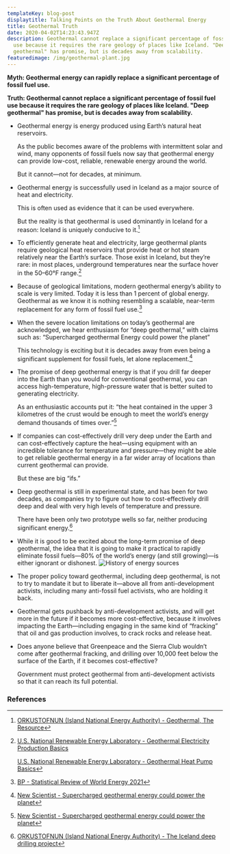 ```yaml
---
templateKey: blog-post
displaytitle: Talking Points on the Truth About Geothermal Energy
title: Geothermal Truth
date: 2020-04-02T14:23:43.947Z
description: Geothermal cannot replace a significant percentage of fossil fuel
  use because it requires the rare geology of places like Iceland. "Deep
  geothermal" has promise, but is decades away from scalability.
featuredimage: /img/geothermal-plant.jpg
---
```

**Myth: Geothermal energy can rapidly replace a significant percentage of fossil fuel use.**

**Truth: Geothermal cannot replace a significant percentage of fossil fuel use because it requires the rare geology of places like Iceland. "Deep geothermal" has promise, but is decades away from scalability.**

- ​​Geothermal energy is energy produced using Earth’s natural heat reservoirs.

    As the public becomes aware of the problems with intermittent solar and wind, many opponents of fossil fuels now say that geothermal energy can provide low-cost, reliable, renewable energy around the world.

    But it cannot—not for decades, at minimum.

- Geothermal energy is successfully used in Iceland as a major source of heat and electricity.

    This is often used as evidence that it can be used everywhere.

    But the reality is that geothermal is used dominantly in Iceland for a reason: Iceland is uniquely conducive to it.[^1]

- To efficiently generate heat and electricity, large geothermal plants require geological heat reservoirs that provide heat or hot steam relatively near the Earth’s surface. Those exist in Iceland, but they’re rare: in most places, underground temperatures near the surface hover in the 50–60°F range.[^2]

- Because of geological limitations, modern geothermal energy’s ability to scale is very limited. Today it is less than 1 percent of global energy. Geothermal as we know it is nothing resembling a scalable, near-term replacement for any form of fossil fuel use.[^3]

- When the severe location limitations on today’s geothermal are acknowledged, we hear enthusiasm for “deep geothermal,” with claims such as: “Supercharged geothermal Energy could power the planet”

    This technology is exciting but it is decades away from even being a significant supplement for fossil fuels, let alone replacement.[^4]

- The promise of deep geothermal energy is that if you drill far deeper into the Earth than you would for conventional geothermal, you can access high-temperature, high-pressure water that is better suited to generating electricity.

    As an enthusiastic accounts put it: “the heat contained in the upper 3 kilometres of the crust would be enough to meet the world’s energy demand thousands of times over.”[^5]

- If companies can cost-effectively drill very deep under the Earth and can cost-effectively capture the heat—using equipment with an incredible tolerance for temperature and pressure—they might be able to get reliable geothermal energy in a far wider array of locations than current geothermal can provide.

    But these are big “ifs.”

- Deep geothermal is still in experimental state, and has been for two decades, as companies try to figure out how to cost-effectively drill deep and deal with very high levels of temperature and pressure.

    There have been only two prototype wells so far, neither producing significant energy.[^6]

- While it is good to be excited about the long-term promise of deep geothermal, the idea that it is going to make it practical to rapidly eliminate fossil fuels—80% of the world’s energy (and still growing)—is either ignorant or dishonest.
![History of energy sources](/img/art-c-only-fossil-fuels-provide-low-cost-on-demand-versatile-global-scale-energy.png)

- The proper policy toward geothermal, including deep geothermal, is not to try to mandate it but to liberate it—above all from anti-development activists, including many anti-fossil fuel activists, who are holding it back.

- Geothermal gets pushback by anti-development activists, and will get more in the future if it becomes more cost-effective, because it involves impacting the Earth—including engaging in the same kind of “fracking” that oil and gas production involves, to crack rocks and release heat.

- Does anyone believe that Greenpeace and the Sierra Club wouldn’t come after geothermal fracking, and drilling over 10,000 feet below the surface of the Earth, if it becomes cost-effective?

    Government must protect geothermal from anti-development activists so that it can reach its full potential.


### References

[^1]: [ORKUSTOFNUN (Island National Energy Authority) - Geothermal, The Resource](https://nea.is/geothermal/the-resource/)

[^2]:
    [U.S. National Renewable Energy Laboratory - Geothermal Electricity Production Basics](https://www.nrel.gov/research/re-geo-elec-production.html)

    [U.S. National Renewable Energy Laboratory - Geothermal Heat Pump Basics](https://www.nrel.gov/research/re-geo-heat-pumps.html)

[^3]: [BP - Statistical Review of World Energy 2021](https://www.bp.com/en/global/corporate/energy-economics/statistical-review-of-world-energy.html)

[^4]: [New Scientist - Supercharged geothermal energy could power the planet](https://www.newscientist.com/article/mg24032000-300-supercharged-geothermal-energy-could-power-the-planet/)

[^5]: [
New Scientist - Supercharged geothermal energy could power the planet](https://www.newscientist.com/article/mg24032000-300-supercharged-geothermal-energy-could-power-the-planet/)

[^6]: [ORKUSTOFNUN (Island National Energy Authority) - The Iceland deep drilling project](https://nea.is/geothermal/the-iceland-deep-drilling-project/)
    